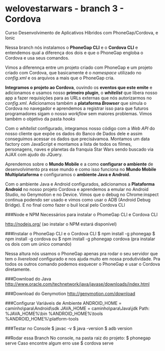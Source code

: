 # welovestarwars - branch 3 - Cordova
Curso Desenvolvimento de Aplicativos Híbridos com PhoneGap/Cordova, e Ionic

Nessa branch nós instalamos o **PhoneGap CLI** e o **Cordova CLI** e entendemos qual a diferença dos dois e que o PhoneGap engloba o Cordova e usa seus comandos.

Vimos a diferennça entre um projeto criado com PhoneGap e um projeto criado com Cordova, que basicamente é o _namespace_ utilizado no _config.xml_ e os arquivos a mais que o PhoneGap cria.

**Integramos o projeto ao Cordova**, ouvindo os **eventos que este emite** e adicionamos e usamos nosso **primeiro plugin**, o **_whitelist_** que libera nosso app a fazer requisições para as URLs externas que nós autorizarmos no _config.xml_. Adicionamos também a **plataforma _Browser_** que simula o Cordova no navegador e aprendemos a registrar isso para que futuros programadores sigam o nosso _workflow_ sem maiores problemas. Vimos também o objetivo da pasta _hooks_

Com o _whitelist_ configurado, integramos nosso código com a *Web API* do nosso cliente que expõe os dados do Banco de Dados dele e assim conseguimos acessar os dados que precisávamoa. Montamos um data factory com JavaScript e montamos a lista de todos os filmes, personagens, naves e planetas da franquia Star Wars sendo buscado via AJAX com ajudo do JQuery.

Aprendemos sobre o **Mundo Mobile** e a como **configurar o ambiente** de desenvolvimento pra esse mundo e como isso funciona no **Mundo Mobile Multiplataforma** e configuramos o **ambiente Java e Android**.

Com o ambiente Java e Android configurados, adicionamos a **Plataforma Android** no nosso projeto Cordova e aprendemos a emular no Android Studio, no Genymotion e no Device. Vimos que o debug no Chrome:inspect continua podendo ser usado e vimos como usar o ADB (Android Debug Bridge). E no final como fazer o buil local pelo Cordova CLI

###Node e NPM
Necessários para instalar o PhomeGap CLI e Cordova CLI

http://nodejs.org/ (ao instalar o NPM estará disponível)

###Instalar o PhoneGap CLI e o Cordova CLI
$ npm install -g phonegap
$ npm install -g cordova
ou $ npm install -g phonegap cordova (pra instalar os dois com um único comando)

Nessa altura nós usamos o PhoneGap apenas pra rodar o seu servidor que tem o _livereload_ configurado e nos ajuda muito em nossa produtividade. Pra todos os outros comando podemos esquecer o PhoneGap e usar o Cordova diretamente.

###Download do Java
http://www.oracle.com/technetwork/java/javase/downloads/index.html

###Download do Genymotion
http://genymotion.com/download

###Configurar Variáveis de Ambiente
ANDROID_HOME = caminho\para\Android\sdk
JAVA_HOME = caminho\para\Java\jdk
Path: %JAVA_HOME%\bin %ANDROID_HOME%\tools %ANDROID_HOME%\platform-tools

###Testar no Console
$ javac -v
$ java -version
$ adb version

##Rodar essa Branch
No console, na pasta raiz do projeto: $ phonegap serve
Caso encontre algum erro use $ cordova serve

